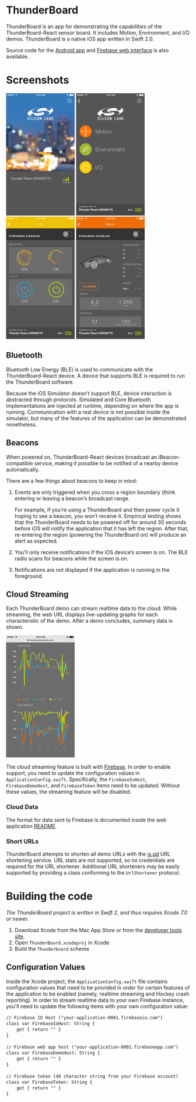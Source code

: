 # ThunderBoard

ThunderBoard is an app for demonstrating the capabilities of the ThunderBoard-React sensor board. It includes Motion, Environment, and I/O demos. ThunderBoard is a native iOS app written in Swift 2.0.

Source code for the [Android app](https://github.com/SiliconLabs/thunderboard-react-android) and [Firebase web interface](https://github.com/SiliconLabs/thundercloud) is also available.

# Screenshots

![Device Selection](Resources/ss_device_selection_sm.png)
![Demo Selection](Resources/ss_demo_selection_sm.png)
![IO Demo](Resources/ss_demo_io_sm.png)
![Motion Demo](Resources/ss_demo_motion_sm.png)

## Bluetooth

Bluetooth Low Energy (BLE) is used to communicate with the ThunderBoard-React device. A device that supports BLE is required to run the ThunderBoard software.

Because the iOS Simulator doesn't support BLE, device interaction is abstracted through protocols. Simulated and Core Bluetooth implementations are injected at runtime, depending on where the app is running. Communication with a real device is not possible inside the simulator, but many of the features of the application can be demonstrated nonetheless.

## Beacons

When powered on, ThunderBoard-React devices broadcast an iBeacon-compatible service, making it possible to be notified of a nearby device automatically.

There are a few things about beacons to keep in mind:

1. Events are only triggered when you ​_cross_​ a region boundary (think entering or leaving a beacon’s broadcast range.

	For example, if you’re using a ThunderBoard and then power cycle it hoping to see a beacon, you won’t receive it. Empirical testing shows that the ThunderBoard needs to be powered off for around 30 seconds before iOS will notify the application that it has left the region. After that, re-entering the region (powering the ThunderBoard on) will produce an alert as expected.

2. You’ll only receive notifications if the iOS device’s screen is on. The BLE radio scans for beacons while the screen is on.

3. Notifications are not displayed if the application is running in the foreground.


## Cloud Streaming

Each ThunderBoard demo can stream realtime data to the cloud. While streaming, the web URL displays live-updating graphs for each characteristic of the demo. After a demo concludes, summary data is shown.

![Motion Demo Streaming](Resources/ss_motion_streaming_sm.png)

The cloud streaming feature is built with [Firebase](https://www.firebase.com). In order to enable support, you need to update the configuration values in `ApplicationConfig.swift`. Specifically, the `FirebaseIoHost`, `FirebaseDemoHost`, and `FirebaseToken` items need to be updated. Without these values, the streaming feature will be disabled.

### Cloud Data

The format for data sent to Firebase is documented inside the web application [README](https://github.com/SiliconLabs/thunderboard-react-web/blob/master/README.md).

### Short URLs

ThunderBoard attempts to shorten all demo URLs with the [is.gd](http://is.gd) URL shortening service. URL stats are not supported, so no credentials are required for the URL shortener. Additional URL shorteners may be easily supported by providing a class conforming to the `UrlShortener` protocol.


# Building the code

_The ThunderBoard project is written in Swift 2, and thus requires Xcode 7.0 or newer._

1. Download Xcode from the Mac App Store or from the [developer tools site](https://developer.apple.com/xcode/downloads/).
2. Open `ThunderBoard.xcodeproj` in Xcode
3. Build the `Thunderboard` scheme


## Configuration Values

Inside the Xcode project, the `ApplicationConfig.swift` file contains configuration values that need to be provided in order for certain features of the application to be enabled (namely, realtime streaming and Hockey crash reporting). In order to stream realtime data to your own Firebase instance, you'll need to update the following items with your own configuration value:

	// Firebase IO Host ("your-application-0001.firebaseio.com")
    class var FirebaseIoHost: String {
        get { return "" }
    }
    
    // Firebase web app host ("your-application-0001.firebaseapp.com")
    class var FirebaseDemoHost: String {
        get { return "" }
    }

    // Firebase token (40 character string from your Firebase account)
    class var FirebaseToken: String {
        get { return "" }
    }
    

